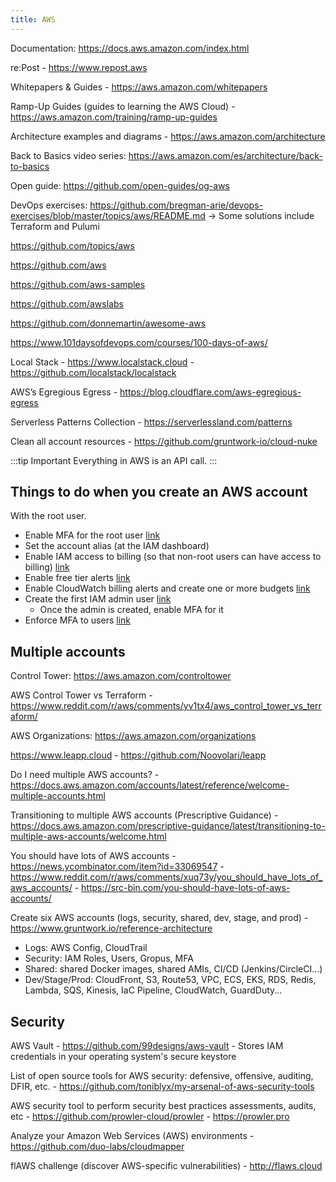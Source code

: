```yaml
---
title: AWS
---
```


Documentation: https://docs.aws.amazon.com/index.html

re:Post - https://www.repost.aws

Whitepapers & Guides - https://aws.amazon.com/whitepapers

Ramp-Up Guides (guides to learning the AWS Cloud) - https://aws.amazon.com/training/ramp-up-guides

Architecture examples and diagrams - https://aws.amazon.com/architecture

Back to Basics video series: https://aws.amazon.com/es/architecture/back-to-basics

Open guide: https://github.com/open-guides/og-aws

DevOps exercises: https://github.com/bregman-arie/devops-exercises/blob/master/topics/aws/README.md → Some solutions include Terraform and Pulumi

https://github.com/topics/aws

https://github.com/aws

https://github.com/aws-samples

https://github.com/awslabs

https://github.com/donnemartin/awesome-aws

https://www.101daysofdevops.com/courses/100-days-of-aws/

Local Stack - https://www.localstack.cloud - https://github.com/localstack/localstack

AWS’s Egregious Egress - https://blog.cloudflare.com/aws-egregious-egress

Serverless Patterns Collection - https://serverlessland.com/patterns

Clean all account resources - https://github.com/gruntwork-io/cloud-nuke

:::tip Important
Everything in AWS is an API call.
:::

## Things to do when you create an AWS account

With the root user.

- Enable MFA for the root user [link](/aws/root-user#root-user-multi-factor-authentication-mfa)
- Set the account alias (at the IAM dashboard)
- Enable IAM access to billing (so that non-root users can have access to billing) [link](/aws/billing-pricing#enable-iam-access-to-billing)
- Enable free tier alerts [link](/aws/billing-pricing#enable-free-tier-alerts)
- Enable CloudWatch billing alerts and create one or more budgets [link](/aws/billing-pricing#create-budget-and-enable-cloudwatch-billing-alarmalert)
- Create the first IAM admin user [link](/aws/iam#create-the-first-iam-admin-user)
  - Once the admin is created, enable MFA for it
- Enforce MFA to users [link](/aws/iam#enforce-mfa-to-users)

## Multiple accounts

Control Tower: https://aws.amazon.com/controltower

AWS Control Tower vs Terraform - https://www.reddit.com/r/aws/comments/yv1tx4/aws_control_tower_vs_terraform/

AWS Organizations: https://aws.amazon.com/organizations

https://www.leapp.cloud - https://github.com/Noovolari/leapp

Do I need multiple AWS accounts? - https://docs.aws.amazon.com/accounts/latest/reference/welcome-multiple-accounts.html

Transitioning to multiple AWS accounts (Prescriptive Guidance) - https://docs.aws.amazon.com/prescriptive-guidance/latest/transitioning-to-multiple-aws-accounts/welcome.html

You should have lots of AWS accounts - https://news.ycombinator.com/item?id=33069547 - https://www.reddit.com/r/aws/comments/xuq73y/you_should_have_lots_of_aws_accounts/ - https://src-bin.com/you-should-have-lots-of-aws-accounts/

Create six AWS accounts (logs, security, shared, dev, stage, and prod) - https://www.gruntwork.io/reference-architecture

- Logs: AWS Config, CloudTrail
- Security: IAM Roles, Users, Gropus, MFA
- Shared: shared Docker images, shared AMIs, CI/CD (Jenkins/CircleCI...)
- Dev/Stage/Prod: CloudFront, S3, Route53, VPC, ECS, EKS, RDS, Redis, Lambda, SQS, Kinesis, IaC Pipeline, CloudWatch, GuardDuty...

## Security

AWS Vault - https://github.com/99designs/aws-vault - Stores IAM credentials in your operating system's secure keystore

List of open source tools for AWS security: defensive, offensive, auditing, DFIR, etc. - https://github.com/toniblyx/my-arsenal-of-aws-security-tools

AWS security tool to perform security best practices assessments, audits, etc - https://github.com/prowler-cloud/prowler - https://prowler.pro

Analyze your Amazon Web Services (AWS) environments - https://github.com/duo-labs/cloudmapper

flAWS challenge (discover AWS-specific vulnerabilities) - http://flaws.cloud
